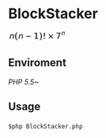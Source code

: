 # BlockStacker  
![重さを考慮しないとき](img/1.jpg)
## Enviroment  
*PHP 5.5~*

## Usage  
`$php BlockStacker.php`  



